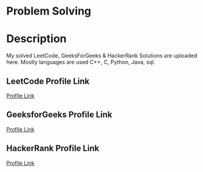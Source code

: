 
# Problem Solving



# Description

My solved LeetCode, GeeksForGeeks & HackerRank Solutions are uploaded here. Mostly languages are used C++, C, Python, Java, sql.

## LeetCode Profile Link

[Profile Link](https://leetcode.com/Saikat_24/)

## GeeksforGeeks Profile Link

[Profile Link](https://auth.geeksforgeeks.org/user/saikatsheet48/practice) 

## HackerRank Profile Link

[Profile Link](https://www.hackerrank.com/SaikatSheet48?hr_r=1)


